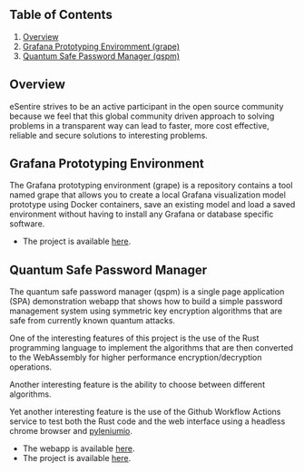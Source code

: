 
## Table of Contents

1. [Overview](#overview)
1. [Grafana Prototyping Enviromment (grape)](#grafana-prototyping-environment)
1. [Quantum Safe Password Manager (qspm)](#quantum-safe-password-manager)

## Overview
eSentire strives to be an active participant in the open source community because we feel that this global
community driven approach to solving problems in a transparent way can lead to faster, more cost effective,
reliable and secure solutions to interesting problems.

## Grafana Prototyping Environment
The Grafana prototyping environment (grape) is a repository contains a tool named grape that allows you to
create a local Grafana visualization model prototype using Docker containers, save an existing model and
load a saved environment without having to install any Grafana or database specific software.

* The project is available [here](https://github.com/eSentire/grape).

## Quantum Safe Password Manager
The quantum safe password manager (qspm) is a single page application (SPA) demonstration
webapp that shows how to build a simple password management system using symmetric key encryption
algorithms that are safe from currently known quantum attacks.

One of the interesting features of this project is the use of the Rust programming language
to implement the algorithms that are then converted to the WebAssembly for higher performance
encryption/decryption operations.

Another interesting feature is the ability to choose between different algorithms.

Yet another interesting feature is the use of the Github Workflow Actions service to
test both the Rust code and the web interface using a headless chrome browser and
[pyleniumio](https://github.com/ElSnoMan/pyleniumio).

* The webapp is available [here](https://esentire.github.io/qspm/).
* The project is available [here](https://github.com/eSentire/qspm).
